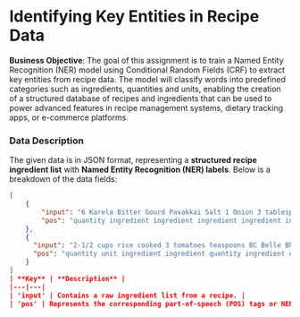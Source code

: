 # **Identifying Key Entities in Recipe Data**

**Business Objective**:
The goal of this assignment is to train a Named Entity Recognition (NER) model using Conditional Random Fields (CRF) to extract key entities from recipe data. The model will classify words into predefined categories such as ingredients, quantities and units, enabling the creation of a structured database of recipes and ingredients that can be used to power advanced features in recipe management systems, dietary tracking apps, or e-commerce platforms.
### **Data Description**
The given data is in JSON format, representing a **structured recipe ingredient list** with **Named Entity Recognition (NER) labels**. Below is a breakdown of the data fields:

```json
[
    {
        "input": "6 Karela Bitter Gourd Pavakkai Salt 1 Onion 3 tablespoon Gram flour besan 2 teaspoons Turmeric powder Haldi Red Chilli Cumin seeds Jeera Coriander Powder Dhania Amchur Dry Mango Sunflower Oil",
        "pos": "quantity ingredient ingredient ingredient ingredient ingredient quantity ingredient quantity unit ingredient ingredient ingredient quantity unit ingredient ingredient ingredient ingredient ingredient ingredient ingredient ingredient ingredient ingredient ingredient ingredient ingredient ingredient ingredient ingredient"
    },
    {
      "input": "2-1/2 cups rice cooked 3 tomatoes teaspoons BC Belle Bhat powder 1 teaspoon chickpea lentils 1/2 cumin seeds white urad dal mustard green chilli dry red 2 cashew or peanuts 1-1/2 tablespoon oil asafoetida",
      "pos": "quantity unit ingredient ingredient quantity ingredient unit ingredient ingredient ingredient ingredient quantity unit ingredient ingredient quantity ingredient ingredient ingredient ingredient ingredient ingredient ingredient ingredient ingredient ingredient quantity ingredient ingredient ingredient quantity unit ingredient ingredient"
    }
]
| **Key** | **Description** |
|---|---|
| 'input' | Contains a raw ingredient list from a recipe. |
| 'pos' | Represents the corresponding part-of-speech (POS) tags or NER labels, identifying quantities, ingredients, and units. |
